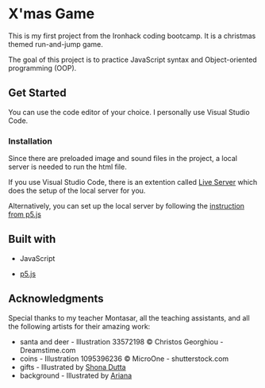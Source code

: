 # X'mas Game

This is my first project from the Ironhack coding bootcamp. It is a christmas themed run-and-jump game.


The goal of this project is to practice JavaScript syntax and Object-oriented programming (OOP).

## Get Started
You can use the code editor of your choice. I personally use Visual Studio Code.

### Installation
Since there are preloaded image and sound files in the project, a local server is needed to run the html file.


If you use Visual Studio Code, there is an extention called [Live Server](https://marketplace.visualstudio.com/items?itemName=ritwickdey.LiveServer) which does the setup of the local server for you.


Alternatively, you can set up the local server by following the [instruction from p5.js](https://github.com/processing/p5.js/wiki/Local-server)

## Built with
* JavaScript


* [p5.js](https://p5js.org/)

## Acknowledgments
Special thanks to my teacher Montasar, all the teaching assistants, and all the following artists for their amazing work:
* santa and deer - Illustration 33572198 © Christos Georghiou - Dreamstime.com
* coins - Illustration 1095396236 © MicroOne - shutterstock.com
* gifts - Illustrated by [Shona Dutta](https://dribbble.com/shonachica)
* background - Illustrated by [Ariana](https://dribbble.com/aristravelsphere)
